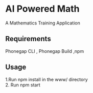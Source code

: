 # AI Powered Math 

A Mathematics Training Application

## Requirements
Phonegap CLI , Phonegap Build ,npm

## Usage

1.Run npm install in the www/ directory<br>2. Run npm start




